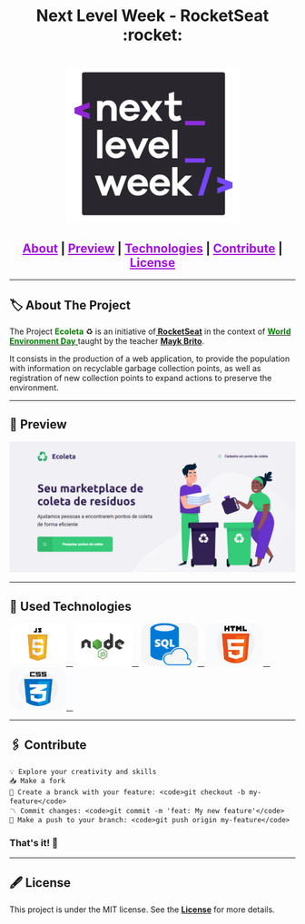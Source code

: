 <h1 align="center">Next Level Week - RocketSeat :rocket:</h1>                                                         

<h1 align="center">
<img src="./public/assets/logonlw2.png" style="align-items: center"><br>
</h1>

<h2 align="center">
<a style="color:#a10ee0;" href="#about">About</a>  |
<a style="color:#a10ee0;" href="#preview">Preview</a>  |
<a style="color:#a10ee0;" href="#technologies">Technologies</a>  |
<a style="color:#a10ee0;" href="#contribute">Contribute</a>  |
<a style="color:#a10ee0;" href="#license">License</a> 
</h2>


<hr></hr>


<h2 id="about">🏷 About The Project</h2>
<p>The Project <span style="color:green;"><b>Ecoleta</b> </span>♻ is an initiative of<a href="https://github.com/Rocketseat" target="_blank"><b> RocketSeat</b></a> in the context of <a href="https://pt.wikipedia.org/wiki/Dia_Mundial_do_Ambiente" target="_blank"> <b> <span style="color:green;"> World Environment Day</span></b> </a> taught by the teacher <a  href="https://github.com/maykbrito" target="_blank"><b>Mayk Brito</b></a>.</p>

<p>It consists in the production of a web application, to provide the population with information on recyclable garbage collection points, as well as registration of new collection points to expand actions to preserve the environment. </p>

<hr></hr>

<h2 id="preview">🔎 Preview </h2>
<img src="./public/assets/preview/1.png">

<hr></hr>

<h2 id="technologies">🧰 Used Technologies </h2>

<a href="https://developer.mozilla.org/en-US/docs/Web/JavaScript" target="_blank" rel="noopener"><img src="./public/assets/logojs.png" width="100" height="75" style="border-radius:20%">&nbsp;&nbsp;&nbsp;</a>
<a href="https://nodejs.org/en/docs/" target="_blank" ><img src="./public/assets/logonode.png" width="100" height="75" style="border-radius:20%">&nbsp;&nbsp;&nbsp;</a>
<a href="https://docs.microsoft.com/en-us/sql/?view=sql-server-ver15" target="_blank" ><img src="./public/assets/logosql.png" width="100" height="75" style="border-radius:20%">&nbsp;&nbsp;&nbsp;</a>
<a href="https://developer.mozilla.org/en-US/docs/Web/HTML" target="_blank" ><img src="./public/assets/logohtml.png" width="100" height="75" style="border-radius:20%">&nbsp;&nbsp;&nbsp;</a>
<a href="https://developer.mozilla.org/en-US/docs/Web/CSS" target="_blank" ><img src="./public/assets/logocss.png" width="100" height="75" style="border-radius:20%">&nbsp;&nbsp;&nbsp;</a>


<hr></hr>

<h2 id="contribute">🖇 Contribute</h2>

    💡 Explore your creativity and skills 
    📥 Make a fork
    🔱 Create a branck with your feature: <code>git checkout -b my-feature</code>
    〽 Commit changes: <code>git commit -m 'feat: My new feature'</code>
    💠 Make a push to your branch: <code>git push origin my-feature</code>
<h3>That's  it! 🖖</h3>

<hr></hr>

<h2 id="license">🖋 License</h2>
<p>This project is under the MIT license. See the <a href="https://github.com/Camila-Isabela/Next-Level-Week/blob/master/LICENSE"><strong>License</strong></a> for more details.</p>




